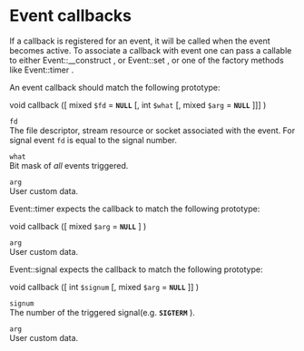 Event callbacks
===============

If a callback is registered for an event, it will be called when the
event becomes active. To associate a callback with event one can pass a
<span class="type">callable</span> to either <span
class="methodname">Event::\_\_construct</span> , or <span
class="methodname">Event::set</span> , or one of the factory methods
like <span class="methodname">Event::timer</span> .

An event callback should match the following prototype:

<span class="type">void</span> <span class="methodname">callback</span>
(\[ <span class="methodparam"> <span class="type">mixed</span> `$fd`
<span class="initializer"> = **`NULL`**</span> </span> \[, <span
class="methodparam"> <span class="type">int</span> `$what` </span> \[,
<span class="methodparam"> <span class="type">mixed</span> `$arg` <span
class="initializer"> = **`NULL`**</span> </span> \]\]\] )

`fd`  
The file descriptor, stream resource or socket associated with the
event. For signal event `fd` is equal to the signal number.

`what`  
Bit mask of *all* events triggered.

`arg`  
User custom data.

<span class="methodname">Event::timer</span> expects the callback to
match the following prototype:

<span class="type">void</span> <span class="methodname">callback</span>
(\[ <span class="methodparam"> <span class="type">mixed</span> `$arg`
<span class="initializer"> = **`NULL`**</span> </span> \] )

`arg`  
User custom data.

<span class="methodname">Event::signal</span> expects the callback to
match the following prototype:

<span class="type">void</span> <span class="methodname">callback</span>
(\[ <span class="methodparam"> <span class="type">int</span> `$signum`
</span> \[, <span class="methodparam"> <span class="type">mixed</span>
`$arg` <span class="initializer"> = **`NULL`**</span> </span> \]\] )

`signum`  
The number of the triggered signal(e.g. **`SIGTERM`** ).

`arg`  
User custom data.
